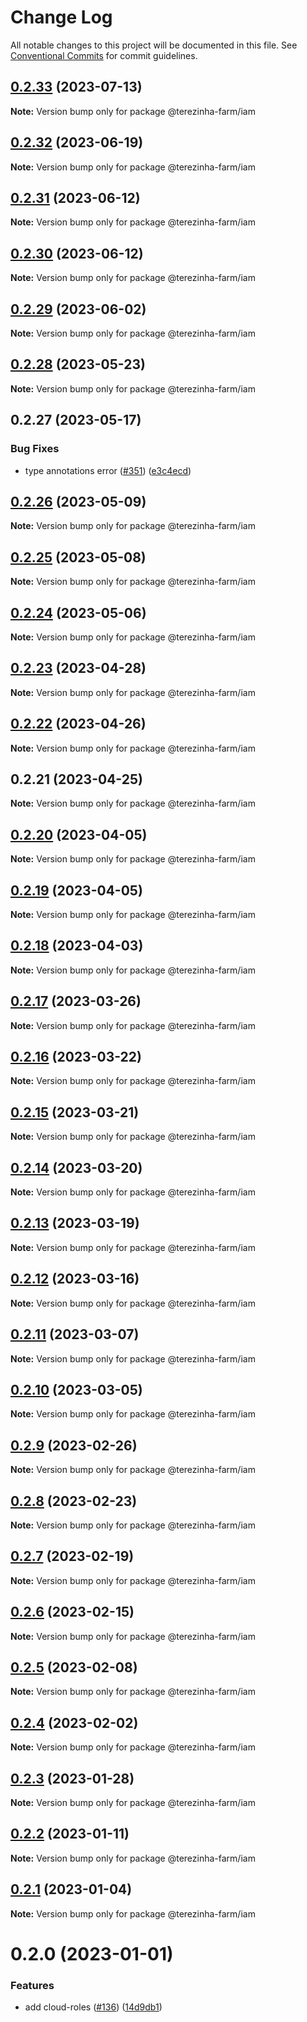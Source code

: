 # Change Log

All notable changes to this project will be documented in this file.
See [Conventional Commits](https://conventionalcommits.org) for commit guidelines.

## [0.2.33](https://github.com/ttoss/ttoss/compare/@terezinha-farm/iam@0.2.32...@terezinha-farm/iam@0.2.33) (2023-07-13)

**Note:** Version bump only for package @terezinha-farm/iam

## [0.2.32](https://github.com/ttoss/ttoss/compare/@terezinha-farm/iam@0.2.31...@terezinha-farm/iam@0.2.32) (2023-06-19)

**Note:** Version bump only for package @terezinha-farm/iam

## [0.2.31](https://github.com/ttoss/ttoss/compare/@terezinha-farm/iam@0.2.30...@terezinha-farm/iam@0.2.31) (2023-06-12)

**Note:** Version bump only for package @terezinha-farm/iam

## [0.2.30](https://github.com/ttoss/ttoss/compare/@terezinha-farm/iam@0.2.29...@terezinha-farm/iam@0.2.30) (2023-06-12)

**Note:** Version bump only for package @terezinha-farm/iam

## [0.2.29](https://github.com/ttoss/ttoss/compare/@terezinha-farm/iam@0.2.28...@terezinha-farm/iam@0.2.29) (2023-06-02)

**Note:** Version bump only for package @terezinha-farm/iam

## [0.2.28](https://github.com/ttoss/ttoss/compare/@terezinha-farm/iam@0.2.27...@terezinha-farm/iam@0.2.28) (2023-05-23)

**Note:** Version bump only for package @terezinha-farm/iam

## 0.2.27 (2023-05-17)

### Bug Fixes

- type annotations error ([#351](https://github.com/ttoss/ttoss/issues/351)) ([e3c4ecd](https://github.com/ttoss/ttoss/commit/e3c4ecdecf887ccac515cc3d0977b3ce230a4078))

## [0.2.26](https://github.com/ttoss/ttoss/compare/@terezinha-farm/iam@0.2.25...@terezinha-farm/iam@0.2.26) (2023-05-09)

**Note:** Version bump only for package @terezinha-farm/iam

## [0.2.25](https://github.com/ttoss/ttoss/compare/@terezinha-farm/iam@0.2.24...@terezinha-farm/iam@0.2.25) (2023-05-08)

**Note:** Version bump only for package @terezinha-farm/iam

## [0.2.24](https://github.com/ttoss/ttoss/compare/@terezinha-farm/iam@0.2.23...@terezinha-farm/iam@0.2.24) (2023-05-06)

**Note:** Version bump only for package @terezinha-farm/iam

## [0.2.23](https://github.com/ttoss/ttoss/compare/@terezinha-farm/iam@0.2.22...@terezinha-farm/iam@0.2.23) (2023-04-28)

**Note:** Version bump only for package @terezinha-farm/iam

## [0.2.22](https://github.com/ttoss/ttoss/compare/@terezinha-farm/iam@0.2.21...@terezinha-farm/iam@0.2.22) (2023-04-26)

**Note:** Version bump only for package @terezinha-farm/iam

## 0.2.21 (2023-04-25)

**Note:** Version bump only for package @terezinha-farm/iam

## [0.2.20](https://github.com/ttoss/ttoss/compare/@terezinha-farm/iam@0.2.19...@terezinha-farm/iam@0.2.20) (2023-04-05)

**Note:** Version bump only for package @terezinha-farm/iam

## [0.2.19](https://github.com/ttoss/ttoss/compare/@terezinha-farm/iam@0.2.18...@terezinha-farm/iam@0.2.19) (2023-04-05)

**Note:** Version bump only for package @terezinha-farm/iam

## [0.2.18](https://github.com/ttoss/ttoss/compare/@terezinha-farm/iam@0.2.17...@terezinha-farm/iam@0.2.18) (2023-04-03)

**Note:** Version bump only for package @terezinha-farm/iam

## [0.2.17](https://github.com/ttoss/ttoss/compare/@terezinha-farm/iam@0.2.16...@terezinha-farm/iam@0.2.17) (2023-03-26)

**Note:** Version bump only for package @terezinha-farm/iam

## [0.2.16](https://github.com/ttoss/ttoss/compare/@terezinha-farm/iam@0.2.15...@terezinha-farm/iam@0.2.16) (2023-03-22)

**Note:** Version bump only for package @terezinha-farm/iam

## [0.2.15](https://github.com/ttoss/ttoss/compare/@terezinha-farm/iam@0.2.14...@terezinha-farm/iam@0.2.15) (2023-03-21)

**Note:** Version bump only for package @terezinha-farm/iam

## [0.2.14](https://github.com/ttoss/ttoss/compare/@terezinha-farm/iam@0.2.13...@terezinha-farm/iam@0.2.14) (2023-03-20)

**Note:** Version bump only for package @terezinha-farm/iam

## [0.2.13](https://github.com/ttoss/ttoss/compare/@terezinha-farm/iam@0.2.12...@terezinha-farm/iam@0.2.13) (2023-03-19)

**Note:** Version bump only for package @terezinha-farm/iam

## [0.2.12](https://github.com/ttoss/ttoss/compare/@terezinha-farm/iam@0.2.11...@terezinha-farm/iam@0.2.12) (2023-03-16)

**Note:** Version bump only for package @terezinha-farm/iam

## [0.2.11](https://github.com/ttoss/ttoss/compare/@terezinha-farm/iam@0.2.10...@terezinha-farm/iam@0.2.11) (2023-03-07)

**Note:** Version bump only for package @terezinha-farm/iam

## [0.2.10](https://github.com/ttoss/ttoss/compare/@terezinha-farm/iam@0.2.9...@terezinha-farm/iam@0.2.10) (2023-03-05)

**Note:** Version bump only for package @terezinha-farm/iam

## [0.2.9](https://github.com/ttoss/ttoss/compare/@terezinha-farm/iam@0.2.8...@terezinha-farm/iam@0.2.9) (2023-02-26)

**Note:** Version bump only for package @terezinha-farm/iam

## [0.2.8](https://github.com/ttoss/ttoss/compare/@terezinha-farm/iam@0.2.7...@terezinha-farm/iam@0.2.8) (2023-02-23)

**Note:** Version bump only for package @terezinha-farm/iam

## [0.2.7](https://github.com/ttoss/ttoss/compare/@terezinha-farm/iam@0.2.6...@terezinha-farm/iam@0.2.7) (2023-02-19)

**Note:** Version bump only for package @terezinha-farm/iam

## [0.2.6](https://github.com/ttoss/ttoss/compare/@terezinha-farm/iam@0.2.5...@terezinha-farm/iam@0.2.6) (2023-02-15)

**Note:** Version bump only for package @terezinha-farm/iam

## [0.2.5](https://github.com/ttoss/ttoss/compare/@terezinha-farm/iam@0.2.4...@terezinha-farm/iam@0.2.5) (2023-02-08)

**Note:** Version bump only for package @terezinha-farm/iam

## [0.2.4](https://github.com/ttoss/ttoss/compare/@terezinha-farm/iam@0.2.3...@terezinha-farm/iam@0.2.4) (2023-02-02)

**Note:** Version bump only for package @terezinha-farm/iam

## [0.2.3](https://github.com/ttoss/ttoss/compare/@terezinha-farm/iam@0.2.2...@terezinha-farm/iam@0.2.3) (2023-01-28)

**Note:** Version bump only for package @terezinha-farm/iam

## [0.2.2](https://github.com/ttoss/ttoss/compare/@terezinha-farm/iam@0.2.1...@terezinha-farm/iam@0.2.2) (2023-01-11)

**Note:** Version bump only for package @terezinha-farm/iam

## [0.2.1](https://github.com/ttoss/ttoss/compare/@terezinha-farm/iam@0.2.0...@terezinha-farm/iam@0.2.1) (2023-01-04)

**Note:** Version bump only for package @terezinha-farm/iam

# 0.2.0 (2023-01-01)

### Features

- add cloud-roles ([#136](https://github.com/ttoss/ttoss/issues/136)) ([14d9db1](https://github.com/ttoss/ttoss/commit/14d9db1e2ec2f559e9ac30cafe0927893443adf3))
